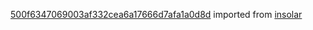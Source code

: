 [500f6347069003af332cea6a17666d7afa1a0d8d](https://github.com/insolar/insolar/commit/500f6347069003af332cea6a17666d7afa1a0d8d) imported from [insolar](https://github.com/insolar/insolar)
